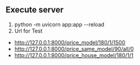 ## Execute server
1. python -m uvicorn app:app --reload
2. Url for Test
* http://127.0.0.1:8000/price_model/180/1/1500
* http://127.0.0.1:8000/price_same_model/90/all/0
* http://127.0.0.1:8000/price_house_model/180/1/1